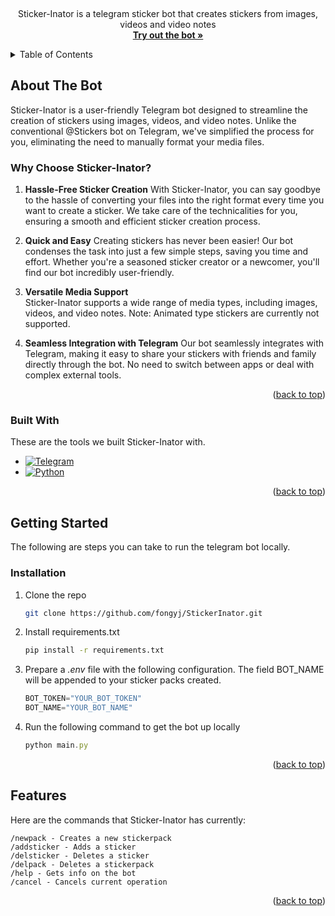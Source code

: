 <a name="readme-top"></a>

<!-- PROJECT LOGO -->
<br />
<div align="center">
  <p align="center">
    Sticker-Inator is a telegram sticker bot that creates stickers  from images, videos and video notes
    <br />
    <a href="https://t.me/StickerinatorBot"><strong>Try out the bot »</strong></a>
    <br />
  </p>
</div>



<!-- TABLE OF CONTENTS -->
<details>
  <summary>Table of Contents</summary>
  <ol>
    <li>
      <a href="#about-the-bot">About The Bot</a>
      <ul>
        <li><a href="#built-with">Built With</a></li>
      </ul>
    </li>
    <li>
      <a href="#getting-started">Getting Started</a>
      <ul>
        <li><a href="#installation">Installation</a></li>
      </ul>
    </li>
    <li><a href="#features">Features</a></li>
  </ol>
</details>



<!-- ABOUT THE BOT -->
## About The Bot

Sticker-Inator is a user-friendly Telegram bot designed to streamline the creation of stickers using images, videos, and video notes. Unlike the conventional @Stickers bot on Telegram, we've simplified the process for you, eliminating the need to manually format your media files.

### Why Choose Sticker-Inator? 
1. <b>Hassle-Free Sticker Creation</b>
With Sticker-Inator, you can say goodbye to the hassle of converting your files into the right format every time you want to create a sticker. We take care of the technicalities for you, ensuring a smooth and efficient sticker creation process. 
 
2. <b>Quick and Easy</b> 
Creating stickers has never been easier! Our bot condenses the task into just a few simple steps, saving you time and effort. Whether you're a seasoned sticker creator or a newcomer, you'll find our bot incredibly user-friendly. 
 
3. <b>Versatile Media Support</b>  
Sticker-Inator supports a wide range of media types, including images, videos, and video notes. Note: Animated type stickers are currently not supported.
 
4. <b>Seamless Integration with Telegram</b>
Our bot seamlessly integrates with Telegram, making it easy to share your stickers with friends and family directly through the bot. No need to switch between apps or deal with complex external tools.


<p align="right">(<a href="#readme-top">back to top</a>)</p>



### Built With

These are the tools we built Sticker-Inator with.

* [![Telegram]][Tele-url]
* [![Python]][Python-url]

<p align="right">(<a href="#readme-top">back to top</a>)</p>



<!-- GETTING STARTED -->
## Getting Started

The following are steps you can take to run the telegram bot locally. 

### Installation

1. Clone the repo
   ```sh
   git clone https://github.com/fongyj/StickerInator.git
   ```
2. Install requirements.txt
   ```sh
   pip install -r requirements.txt
   ```
3. Prepare a <i>.env</i> file with the following configuration. The field BOT_NAME will be appended to your sticker packs created.
   ```js
   BOT_TOKEN="YOUR_BOT_TOKEN"
   BOT_NAME="YOUR_BOT_NAME"
   ```
4. Run the following command to get the bot up locally
   ```js
   python main.py
   ```

<p align="right">(<a href="#readme-top">back to top</a>)</p>



<!-- Features EXAMPLES -->
## Features

Here are the commands that Sticker-Inator has currently:

```
/newpack - Creates a new stickerpack
/addsticker - Adds a sticker
/delsticker - Deletes a sticker
/delpack - Deletes a stickerpack
/help - Gets info on the bot
/cancel - Cancels current operation
```
<p align="right">(<a href="#readme-top">back to top</a>)</p>

<!-- MARKDOWN LINKS & IMAGES -->
[Telegram]: https://img.shields.io/badge/Telegram-2CA5E0?style=for-the-badge&logo=telegram&logoColor=white
[Tele-url]: https://python-telegram-bot.org/
[Python]: https://img.shields.io/badge/python-3670A0?style=for-the-badge&logo=python&logoColor=ffdd54
[Python-url]: https://docs.python.org/3/